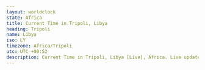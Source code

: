 ```yaml
---
layout: worldclock
state: Africa
title: Current Time in Tripoli, Libya
heading: Tripoli
name: Libya
iso: LY
timezone: Africa/Tripoli
utc: UTC +00:52
description: Current Time in Tripoli, Libya [Live], Africa. Live update now time in Tripoli, timezone Africa/Tripoli, UTC +00:52, Country ISO code & Current Local Time.
---
```


